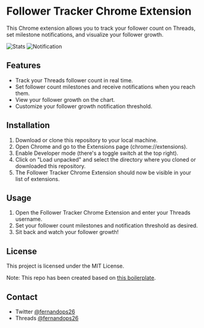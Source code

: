 # Follower Tracker Chrome Extension

This Chrome extension allows you to track your follower count on Threads, set milestone notifications, and visualize your follower growth.

![Stats](link-to-stats-video)
![Notification](link-to-notification-video)

## Features

- Track your Threads follower count in real time.
- Set follower count milestones and receive notifications when you reach them.
- View your follower growth on the chart.
- Customize your follower growth notification threshold.

## Installation

1. Download or clone this repository to your local machine.
2. Open Chrome and go to the Extensions page (chrome://extensions).
3. Enable Developer mode (there's a toggle switch at the top right).
4. Click on "Load unpacked" and select the directory where you cloned or downloaded this repository.
5. The Follower Tracker Chrome Extension should now be visible in your list of extensions.

## Usage

1. Open the Follower Tracker Chrome Extension and enter your Threads username.
2. Set your follower count milestones and notification threshold as desired.
3. Sit back and watch your follower growth!

## License

This project is licensed under the MIT License.

Note: This repo has been created based on [this boilerplate](https://github.com/Jonghakseo/chrome-extension-boilerplate-react-vite).

## Contact

- Twitter [@fernandops26](https://twitter.com/FernandoPs26)
- Threads [@fernandops26](https://www.threads.net/@fernandops26)
